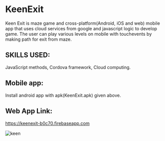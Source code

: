 # KeenExit

Keen Exit is maze game and cross-platform(Android, iOS and web) mobile app that uses cloud services from google and javascript logic to develop game. The user can play various levels on mobile with touchevents by making path for exit from maze.

## SKILLS USED:
JavaScript methods, Cordova framework, Cloud computing.

## Mobile app:
Install android app with apk(KeenExit.apk) given above.

## Web App Link: 
https://keenexit-b0c70.ﬁrebaseapp.com 

![keen](https://user-images.githubusercontent.com/24903839/39954220-8bd95572-5570-11e8-8440-6670281e0963.jpg)
